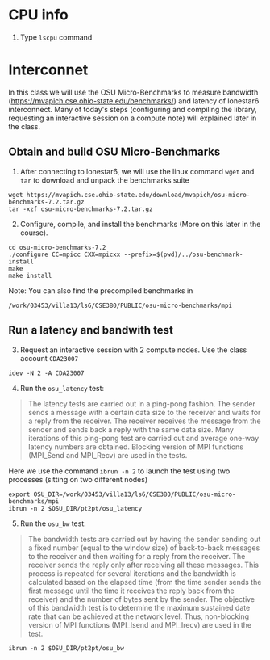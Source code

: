 # CPU info

1. Type `lscpu` command

# Interconnet

In this class we will use the OSU Micro-Benchmarks to measure bandwidth (https://mvapich.cse.ohio-state.edu/benchmarks/) and latency of lonestar6 interconnect.
Many of today's steps (configuring and compiling the library, requesting an interactive session on a compute note) will explained later in the class.

## Obtain and build OSU Micro-Benchmarks

1. After connecting to lonestar6, we will use the linux command `wget` and `tar` to download and unpack the benchmarks suite

```
wget https://mvapich.cse.ohio-state.edu/download/mvapich/osu-micro-benchmarks-7.2.tar.gz
tar -xzf osu-micro-benchmarks-7.2.tar.gz
```

2. Configure, compile, and install the benchmarks (More on this later in the course). 

```
cd osu-micro-benchmarks-7.2
./configure CC=mpicc CXX=mpicxx --prefix=$(pwd)/../osu-benchmark-install
make
make install
```

Note: You can also find the precompiled benchmarks in 
```
/work/03453/villa13/ls6/CSE380/PUBLIC/osu-micro-benchmarks/mpi
```

## Run a latency and bandwith test

3. Request an interactive session with 2 compute nodes. Use the class account `CDA23007`

```
idev -N 2 -A CDA23007
```

4. Run the `osu_latency` test:
> The latency tests are carried out in a ping-pong fashion. The sender sends a message with a certain data size to the receiver and waits for a reply from the receiver. The receiver receives the message from the sender and sends back a reply with the same data size. Many iterations of this ping-pong test are carried out and average one-way latency numbers are obtained. Blocking version of MPI functions (MPI_Send and MPI_Recv) are used in the tests. 

Here we use the command `ibrun -n 2` to launch the test using two processes (sitting on two different nodes)

```
export OSU_DIR=/work/03453/villa13/ls6/CSE380/PUBLIC/osu-micro-benchmarks/mpi
ibrun -n 2 $OSU_DIR/pt2pt/osu_latency 
```

5. Run the `osu_bw` test:
> The bandwidth tests are carried out by having the sender sending out a fixed number (equal to the window size) of back-to-back messages to the receiver and then waiting for a reply from the receiver. The receiver sends the reply only after receiving all these messages. This process is repeated for several iterations and the bandwidth is calculated based on the elapsed time (from the time sender sends the first message until the time it receives the reply back from the receiver) and the number of bytes sent by the sender. The objective of this bandwidth test is to determine the maximum sustained date rate that can be achieved at the network level. Thus, non-blocking version of MPI functions (MPI_Isend and MPI_Irecv) are used in the test. 

```
ibrun -n 2 $OSU_DIR/pt2pt/osu_bw
```




